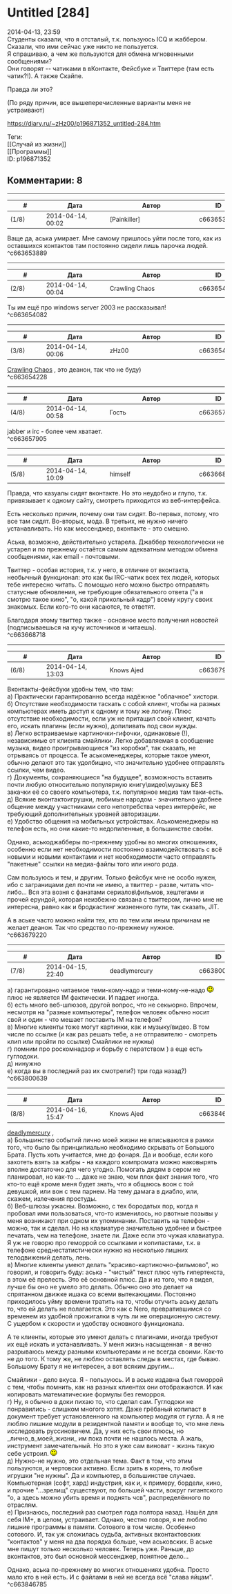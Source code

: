 Untitled [284]
==============

  
2014-04-13, 23:59  
 Студенты сказали, что я отсталый, т.к. пользуюсь ICQ и жаббером. Сказали, что ими сейчас уже никто не пользуется.   
 Я спрашиваю, а чем же пользуются для обмена мгновенными сообщениями?   
 Они говорят -- чатиками в вКонтакте, Фейсбуке и Твиттере (там есть чатик?!). А также Скайпе.   
   
 Правда ли это?   
   
 (По ряду причин, все вышеперечисленные варианты меня не устраивают)   
  
<https://diary.ru/~zHz00/p196871352_untitled-284.htm>  
  
Теги:  
[[Случай из жизни]]  
[[Программы]]  
ID: p196871352  


Комментарии: 8
--------------

  


---



|         #         |              Дата              |                     Автор                     |           ID           |
| --- | --- | --- | --- |
| (1/8) | 2014-04-14, 00:02 | [Painkiller] | c663653889 |

  
 Ваще да, аська умирает. Мне самому пришлось уйти после того, как из оставшихся контактов там постоянно сидели лишь парочка людей.   
 ^c663653889

---



|         #         |              Дата              |                     Автор                     |           ID           |
| --- | --- | --- | --- |
| (2/8) | 2014-04-14, 00:04 | Crawling Chaos | c663654082 |

  
 Ты им ещё про windows server 2003 не рассказывал!   
 ^c663654082

---



|         #         |              Дата              |                     Автор                     |           ID           |
| --- | --- | --- | --- |
| (3/8) | 2014-04-14, 00:06 | zHz00 | c663654228 |

  
  [Crawling Chaos](http://degozaru.diary.ru "de gozaru")  , это деанон, так что не буду)   
 ^c663654228

---



|         #         |              Дата              |                     Автор                     |           ID           |
| --- | --- | --- | --- |
| (4/8) | 2014-04-14, 00:58 | Гость | c663657905 |

  
 jabber и irc - более чем хватает.   
 ^c663657905

---



|         #         |              Дата              |                     Автор                     |           ID           |
| --- | --- | --- | --- |
| (5/8) | 2014-04-14, 10:09 | himself | c663668718 |

  
 Правда, что казуалы сидят вконтакте. Но это неудобно и глупо, т.к. привязывает к одному сайту, смотреть приходится из веб-интерфейса.   
   
 Есть несколько причин, почему они там сидят. Во-первых, потому, что все там сидят. Во-вторых, мода. В третьих, не нужно ничего устанавливать. Но как мессенджер, вконтакте - это смешно.   
   
 Аська, возможно, действительно устарела. Джаббер технологически не устарел и по прежнему остаётся самым адекватным методом обмена сообщениями, как email - почтовыми.   
   
 Твиттер - особая история, т.к. у него, в отличие от вконтакта, необычный функционал: это как бы IRC-чатик всех тех людей, которых тебе интересно читать. С помощью него можно быстро отправлять статусные обновления, не требующие обязательного ответа ("а я смотрю такое кино", "о, какой прикольный кадр") всему кругу своих знакомых. Если кого-то они касаются, те ответят.   
   
 Благодаря этому твиттер также - основное место получения новостей (подписываешься на кучу источников и читаешь).   
 ^c663668718

---



|         #         |              Дата              |                     Автор                     |           ID           |
| --- | --- | --- | --- |
| (6/8) | 2014-04-14, 13:03 | Knows Ajed | c663679220 |

  
 Вконтакты-фейсбуки удобны тем, что там:   
 а) Практически гарантированно всегда надёжное "облачное" хистори.   
 б) Отсутствие необходимости таскать с собой клиент, чтобы на разных компьютерах иметь доступ к одному и тому же логину. Плюс отсутствие необходимости, если уж не притащил свой клиент, качать его, искать плагины (если нужно), допиливать под свои нужды.   
 в) Легко встраиваемые картиночки-гифочки, одинаковые (!), независимые от клиента смайлики. Легко добавляемая в сообщение музыка, видео проигрывающиеся "из коробки", так сказать, не отрываясь от процесса. Те аськоменеджеры, которые такое умеют, обычно делают это так удолбищно, что значительно удобнее отправлять ссылки, чем видео.   
 г) Документы, сохраняющиеся "на будущее", возможность вставить почти любую относительно популярную книгу\видео\музыку БЕЗ закачки её со своего компьютера, т.к. популярное медиа там таки-есть.   
 д) Всякие вконтактоигрушки, любимые народом - значительно удобнее общение между участниками сего непотребства через интерфейс, не требующий дополнительных уровней авторизации.   
 е) Удобство общения на мобильных устройствах. Аськоменеджеры на телефон есть, но они какие-то недопиленные, в большинстве своём.   
   
 Однако, аськоджабберы по-прежнему удобны во многих отношениях, особенно если нет необходимости постоянно взаимодействовать с всё новыми и новыми контактами и нет необходимости часто отправлять "пакетные" ссылки на медиа-файлы того или иного рода.   
   
 Сам пользуюсь и тем, и другим. Только фейсбук мне не особо нужен, ибо с заграницами дел почти не имею, а твиттер - разве, читать что-либо... Вся эта возня с фанатами сериалов\фильмов, хештегами и прочей ерундой, которая неизбежно связана с твиттером, лично мне не интересна, равно как и бродкастинг жизненного пути, так сказать, JIT.   
   
 А в аське часто можно найти тех, кто по тем или иным причинам не желает деанон. Так что средство по-прежнему нужное.   
 ^c663679220

---



|         #         |              Дата              |                     Автор                     |           ID           |
| --- | --- | --- | --- |
| (7/8) | 2014-04-15, 22:40 | deadlymercury | c663800639 |

  
 а) гарантировано читаемое теми-кому-надо и теми-кому-не-надо ![:)](pics/3.gif) плюс не является IM фактически. И падает иногда.   
 б) есть много веб-шлюзов, другой вопрос, что не секьюрно. Впрочем, несмотря на "разные компьютеры", телефон человек обычно носит свой и один - что мешает поставить IM на телефон?   
 в) Многие клиенты тоже могут картинки, как и музыку/видео. В том числе по ссылке (и как раз решать тебе, а не отправителю - смотреть клип или пройти по ссылке) Смайлики не нужны)   
 г) помним про роскомнадзор и борьбу с ператством ) а еще есть гуглодоки.   
 д) нинужно   
 е) когда вы в последний раз их смотрели?) три года назад?)   
 ^c663800639

---



|         #         |              Дата              |                     Автор                     |           ID           |
| --- | --- | --- | --- |
| (8/8) | 2014-04-16, 15:47 | Knows Ajed | c663846785 |

  
  [deadlymercury](http://crazysupp.diary.ru "Записки безумного саппорта")  ,   
 а) Большинство событий лично моей жизни не вписываются в рамки того, что было бы принципиально необходимо скрывать от Большого Брата. Пусть хоть учитается, мне до фонаря. Да и вообще, если кого захотеть взять за жабры - на каждого компромата можно наковырять вполне достаточно для чего угодно. Помогать дядям в сером не планировал, но как-то ... даже не знаю, чем плох факт знания того, что кто-то ещё кроме меня будет знать, что я общаюсь воон с той девушкой, или вон с тем парнем. На тему дамага в диабло, или, скажем, излечения простуды.   
 б) Веб-шлюзы ужасны. Возможно, с тех бородатых пор, когда я пробовал ими пользоваться, что-то изменилось, но рвотные позывы у меня возникают при одном их упоминании. Поставить на телефон - можно, так и сделал. Но на клавиатуре значительно удобнее и быстрее печатать, чем на телефоне, знаете ли. Даже если это чужая клавиатура. Я уж не говорю про геморрой со ссылками и копипастами, т.к. в телефоне среднестатистически нужно на несколько лишних телодвижений делать, лень.   
 в) Многие клиенты умеют делать "красиво-картиночно-фильмово", но говорил, и говорить буду: аська - "чистый" текст плюс чуть гипертекста, в этом её прелесть. Это её основной плюс. Да и из того, что я видел, лучше бы оно не умело это делать. Обычно оно это делает на спрятанном движке ишака со всеми вытекающими. Постоянно приходилось уйму времени тратить на то, чтобы отучить аську делать то, что ей делать не полагается. Это как с Nero, превратившимся со временем из удобной прожигалки в чуть ли не операционную систему. С ущербом к скорости и удобству основного функционала.   
   
 А те клиенты, которые это умеют делать с плагинами, иногда требуют их ещё искать и устанавливать. У меня жизнь насыщенная - я вечно разрываюсь между разными компьютерами и не всегда своими. Как-то не до того. К тому же, не люблю оставлять следы в местах, где бываю. Большому Брату я не интересен, а вот всяким другим...   
   
 Смайлики - дело вкуса. Я - пользуюсь. И в аське издавна был геморрой с тем, чтобы помнить, как на разных клиентах они отображаются. И как копировать математические формулы без геморроя.   
 г) Ну, я обычно в доки пихаю то, что сделал сам. Гуглодоки не понравились - слишком многого хотят. Даже грёбаный копипаст в документ требует установленного на компьютер модуля от гугла. А я не люблю лишние модули в резидентной памяти и вообще то, что мне лень исследовать руссиновичем. Да, у них есть свои плюсы, но \_лично\_в\_моей\_жизни\_ им пока почти не нашлось места. А жаль, инструмент замечательный. Но это я уже сам виноват - жизнь такую себе устроил. ![:)](pics/3.gif)   
 д) Нужно-не нужно, это отдельная тема. Факт в том, что этим пользуются, и чертовски активно. Если зрить в корень, то любые игрушки "не нужны". Да и компьютер, в большинстве случаев. Компьютерная (софт, хард) индустрия, как и, к примеру, бордели, кино, и прочие "...зрелищ" существуют, по большей части, вокруг гигантского "о, а здесь можно убить время и поднять чсв", распределённого по отраслям.   
 е) Признаюсь, последний раз смотрел года полтора назад. Нашёл для себя IM+, в целом, устраивает. Однако, честно говоря, я не люблю лишние программы в памяти. Сотового в том числе. Особенно сотового. И, так уж сложилась судьба, активных вконтактовских "контактов" у меня на два порядка больше, чем аськовских. В аське мне пишут только несколько человек. Теперь уже. Раньше, до вконтактов, это был основной мессенджер, понятное дело...   
   
 Однако, аська по-прежнему во многих отношениях удобна. Просто мало кто в ней есть. И с файлами в ней не всегда всё "слава яйцам".   
 ^c663846785